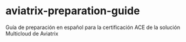 # aviatrix-preparation-guide
Guía de preparación en español para la certificación ACE de la solución Multicloud de Aviatrix
